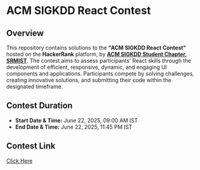# ACM SIGKDD React Contest

## Overview
This repository contains solutions to the **"ACM SIGKDD React Contest"** hosted on the **HackerRank** platform, by [**ACM SIGKDD Student Chapter, SRMIST**](https://sigkdd.vercel.app/). The contest aims to assess participants' React skills through the development of efficient, responsive, dynamic, and engaging UI components and applications. Participants compete by solving challenges, creating innovative solutions, and submitting their code within the designated timeframe.

## Contest Duration
- **Start Date & Time:** June 22, 2025, 09:00 AM IST
- **End Date & Time:** June 22, 2025, 11:45 PM IST

## Contest Link
[Click Here](https://www.hackerrank.com/react-contest-acm-sigkdd/)
